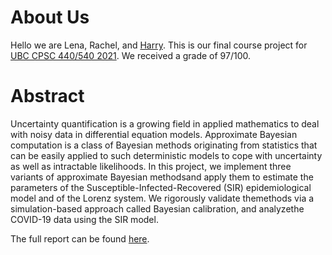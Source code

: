# About Us
Hello we are Lena, Rachel, and [Harry](https://scholar.google.com/citations?user=PrF7kHIAAAAJ&hl=en). This is our final course project for [UBC CPSC 440/540 2021](https://www.cs.ubc.ca/~schmidtm/Courses/440-W21/). We received a grade of 97/100.

# Abstract
Uncertainty quantification is a growing field in applied mathematics to deal with noisy data in differential equation models. Approximate Bayesian computation is a class of Bayesian methods originating from statistics that can be easily applied to such deterministic models to cope with uncertainty as well as intractable likelihoods. In this project, we implement three variants of approximate Bayesian methodsand apply them to estimate the parameters of the Susceptible-Infected-Recovered (SIR) epidemiological model and of the Lorenz system. We rigorously validate themethods via a simulation-based approach called Bayesian calibration, and analyzethe COVID-19 data using the SIR model.

The full report can be found [here](report.pdf).
